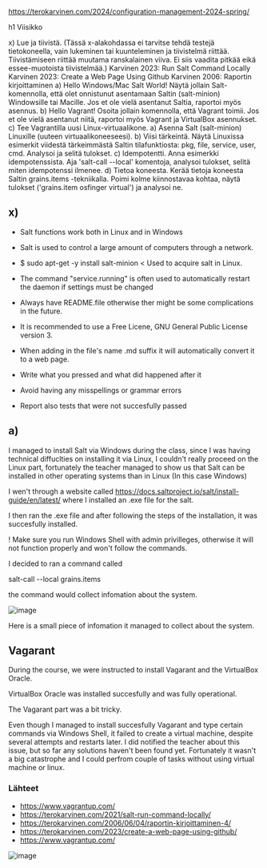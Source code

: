 https://terokarvinen.com/2024/configuration-management-2024-spring/ 






h1 Viisikko

  x) Lue ja tiivistä. (Tässä x-alakohdassa ei tarvitse tehdä testejä tietokoneella, vain lukeminen tai kuunteleminen ja tiivistelmä riittää. Tiivistämiseen riittää muutama ranskalainen viiva. Ei siis vaadita pitkää eikä essee-muotoista tiivistelmää.)
        Karvinen 2023: Run Salt Command Locally
        Karvinen 2023: Create a Web Page Using Github
        Karvinen 2006: Raportin kirjoittaminen
  a) Hello Windows/Mac Salt World! Näytä jollain Salt-komennolla, että olet onnistunut asentamaan Saltin (salt-minion) Windowsille tai Macille. Jos et ole vielä asentanut Saltia, raportoi myös asennus.
  b) Hello Vagrant! Osoita jollain komennolla, että Vagrant toimii. Jos et ole vielä asentanut niitä, raportoi myös Vagrant ja VirtualBox asennukset.
  c) Tee Vagrantilla uusi Linux-virtuaalikone.
  a) Asenna Salt (salt-minion) Linuxille (uuteen virtuaalikoneeseesi).
  b) Viisi tärkeintä. Näytä Linuxissa esimerkit viidestä tärkeimmästä Saltin tilafunktiosta: pkg, file, service, user, cmd. Analysoi ja selitä tulokset.
  c) Idempotentti. Anna esimerkki idempotenssista. Aja 'salt-call --local' komentoja, analysoi tulokset, selitä miten idempotenssi ilmenee.
  d) Tietoa koneesta. Kerää tietoja koneesta Saltin grains.items -tekniikalla. Poimi kolme kiinnostavaa kohtaa, näytä tulokset ('grains.item osfinger virtual') ja analysoi ne.


## x) 

- Salt functions work both in Linux and in Windows
- Salt is used to control a large amount of computers through a network.
- $ sudo apt-get -y install salt-minion < Used to acquire salt in Linux.
- The command "service.running" is often used to automatically restart the daemon if settings must be changed

- Always have README.file otherwise ther might be some complications in the future.
- It is recommended to use a Free Licene, GNU General Public License version 3.
- When adding in the file's name .md suffix it will automatically convert it to a web page.


- Write what you pressed and what did happened after it
- Avoid having any misspellings or grammar errors
- Report also tests that were not succesfully passed

## a)

I managed to install Salt via Windows during the class, since I was having technical diffuclties on installing it via Linux, I couldn't really proceed on the Linux part, fortunately the teacher managed to show us that Salt can be installed in other operating systems than in Linux (In this case Windows)

I wen't through a website called https://docs.saltproject.io/salt/install-guide/en/latest/ where I installed an .exe file for the salt.

I then ran the .exe file and after following the steps of the installation, it was succesfully installed.

! Make sure you run Windows Shell with admin privilleges, otherwise it will not function properly and won't follow the commands.

I decided to ran a command called 

salt-call --local grains.items

the command would collect infomation about the system.

![image](https://github.com/PvtPrivacy/Palvelinten-hallinta/assets/156780345/f5326ae6-6f8c-4b97-b02a-21f0a57f9c4d)

Here is a small piece of infomation it managed to collect about the system. 

## Vagarant

During the course, we were instructed to install Vagarant and the VirtualBox Oracle.

VirtualBox Oracle was installed succesfully and was fully operational.

The Vagarant part was a bit tricky. 

Even though I managed to install succesfully Vagarant and type certain commands via Windows Shell, it failed to create a virtual machine, despite several attempts and restarts later. I did notified the teacher about this issue, but so far any solutions haven't been found yet. Fortunately it wasn't a big catastrophe and I could perfrom couple of tasks without using virtual machine or linux.

### Lähteet


- https://www.vagrantup.com/
- https://terokarvinen.com/2021/salt-run-command-locally/
- https://terokarvinen.com/2006/06/04/raportin-kirjoittaminen-4/
- https://terokarvinen.com/2023/create-a-web-page-using-github/
- https://www.vagrantup.com/









![image](https://github.com/PvtPrivacy/Palvelinten-hallinta/assets/156780345/48659f7a-41ba-47bb-aa7c-a667d73eef93)

